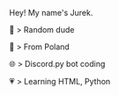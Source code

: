 Hey! My name's Jurek.

🔰 > Random dude

🚩 > From Poland

🌐 > Discord.py bot coding

💗 > Learning HTML, Python



<!---
Amap0ke/Amap0ke is a ✨ special ✨ repository because its `README.md` (this file) appears on your GitHub profile.
You can click the Preview link to take a look at your changes.
--->
